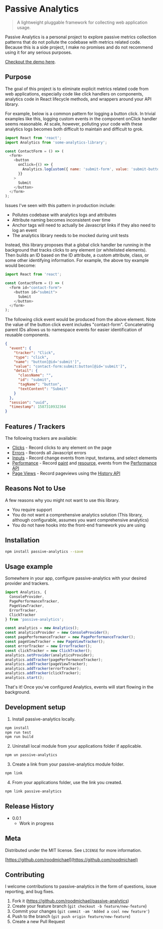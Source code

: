 # Passive Analytics

> A lightweight pluggable framework for collecting web application usage.

Passive Analytics is a personal project to explore passive metrics collection patterns that do not pollute the codebase with metrics related code. Because this is a side project, I make no promises and do not recommend using it for any serious purposes.

[Checkout the demo here](https://htmlpreview.github.io/?https://github.com/roodmichael/passive-analytics/blob/master/demo/index.html#page-performance-tracker-section).

## Purpose

The goal of this project is to eliminate explicit metrics related code from web applications, especially code like click handlers on components, analytics code in React lifecycle methods, and wrappers around your API library.

For example, below is a common pattern for logging a button click. In trivial examples like this, logging custom events in the component onClick handler seems reasonable. At scale, however, polluting your code with these analytics logs becomes both difficult to maintain and difficult to grok.

```js
import React from 'react';
import Analytics from 'some-analytics-library';

const ContactForm = () => (
  <form>
    <button
      onClick={() => {
        Analytics.logCustom({ name: 'submit-form', value: 'submit-button' });
      }}
    >
      Submit
    </button>
  </form>
);
```

Issues I've seen with this pattern in production include:

* Pollutes codebase with analytics logs and attributes
* Attribute naming becomes inconsistent over time
* Anchor tags will need to actually be Javascript links if they also need to log an event
* The analytics library needs to be mocked during unit tests

Instead, this library proposes that a global click handler be running in the background that tracks clicks to any element (or whitelisted elements). Then builds an ID based on the ID attribute, a custom attribute, class, or some other identifying information. For example, the above toy example would become:

```js
import React from 'react';

const ContactForm = () => (
  <form id="contact-form">
    <button id="submit">
      Submit
    </button>
  </form>
);
```

The following click event would be produced from the above element. Note the value of the button click event includes "contact-form". Concatenating parent IDs allows us to namespace events for easier identification of reusable components.

```json
{
  "event": {
    "tracker": "Click",
    "type": "click",
    "name": "button[@id='submit']",
    "value": "contact-form:submit:button[@id='submit']",
    "detail": {
      "className": "",
      "id": "submit",
      "tagName": "button",
      "textContent": "Submit"
    }
  },
  "session": "uuid",
  "timestamp": 1587310932364
}
```

## Features / Trackers

The following trackers are available:

* [Clicks](src/trackers/ClickTracker.ts) - Record clicks to any element on the page
* [Errors](src/trackers/ErrorTracker.ts) - Records all Javascript errors
* [Inputs](src/trackers/InputTracker.ts) - Record change events from input, textarea, and select elements
* [Performance](src/trackers/PagePerformanceTracker.ts) - Record [paint](https://developer.mozilla.org/en-US/docs/Web/API/PerformancePaintTiming) and [resource](https://developer.mozilla.org/en-US/docs/Web/API/PerformanceResourceTiming), events from the [Performance API](https://developer.mozilla.org/en-US/docs/Web/API/Performance)
* [Page Views](src/trackers/PageViewTracker.ts) - Record pageviews using the [History API](https://developer.mozilla.org/en-US/docs/Web/API/History_API)

## Reasons Not to Use

A few reasons why you might not want to use this library.

* You require support
* You do not want a comprehensive analytics solution (This library, although configurable, assumes you want comprehensive analytics)
* You do not have hooks into the front-end framework you are using

## Installation

```sh
npm install passive-analytics --save
```

## Usage example

Somewhere in your app, configure passive-analytics with your desired provider and trackers.

```js
import Analytics, {
  ConsoleProvider,
  PagePerformanceTracker,
  PageViewTracker,
  ErrorTracker,
  ClickTracker
} from 'passive-analytics';

const analytics = new Analytics();
const analyticsProvider = new ConsoleProvider();
const pagePerformanceTracker = new PagePerformanceTracker();
const pageViewTracker = new PageViewTracker();
const errorTracker = new ErrorTracker();
const clickTracker = new ClickTracker();
analytics.setProvider(analyticsProvider);
analytics.addTracker(pagePerformanceTracker);
analytics.addTracker(pageViewTracker);
analytics.addTracker(errorTracker);
analytics.addTracker(clickTracker);
analytics.start();
```

That's it! Once you've configured Analytics, events will start flowing in the background.

## Development setup

1. Install passive-analytics locally.

```sh
npm install
npm run test
npm run build
```

2. Uninstall local module from your applications folder if applicable.

```sh
npm un passive-analytics
```

3. Create a link from your passive-analytics module folder.

```sh
npm link
```

4. From your applications folder, use the link you created.

```sh
npm link passive-analytics
```

## Release History

* 0.0.1
  * Work in progress

## Meta

Distributed under the MIT license. See ``LICENSE`` for more information.

[https://github.com/roodmichael](https://github.com/roodmichael)

## Contributing

I welcome contributions to passive-analytics in the form of questions, issue reporting, and bug fixes.

1. Fork it (<https://github.com/roodmichael/passive-analytics>)
2. Create your feature branch (`git checkout -b feature/new-feature`)
3. Commit your changes (`git commit -am 'Added a cool new feature'`)
4. Push to the branch (`git push origin feature/new-feature`)
5. Create a new Pull Request
